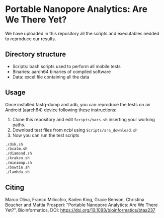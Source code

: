 # Portable Nanopore Analytics: Are We There Yet?
We have uploaded in this repository all the scripts and executables nedded to reproduce our results.

## Directory structure
  - Scripts: bash scripts used to perform all mobile tests
  - Binaries: aarch64 binaries of compiled software
  - Data: excel file containing all the data


## Usage
Once installed fastq-dump and adb, you can reproduce the tests on an Android (aarch64) device following these instructions:  

1. Clone this repository and edit `Scripts/vars.sh` inserting your working paths.
2. Download test files from *ncbi* using `Scripts/sra_download.sh`
3. Now you can run the test scripts

```bash
./dsk.sh
./bcalm.sh
./diamond.sh
./kraken.sh
./minimap.sh
./bowtie.sh
./lambda.sh
```

## Citing 

Marco Oliva, Franco Milicchio, Kaden King, Grace Benson, Christina Boucher and Mattia Prosperi: "Portable Nanopore Analytics: Are We There Yet?", Bioinformatics, DOI: https://doi.org/10.1093/bioinformatics/btaa237
